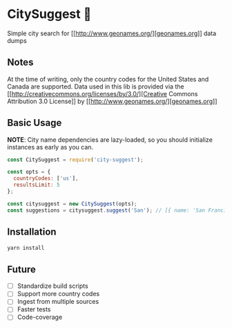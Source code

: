 # CitySuggest 🌇
Simple city search for [[http://www.geonames.org/][geonames.org]] data dumps

## Notes
At the time of writing, only the country codes for the United States
and Canada are supported. Data used in this lib is provided via the
[[http://creativecommons.org/licenses/by/3.0/][Creative Commons Attribution 3.0 License]] by [[http://www.geonames.org/][geonames.org]]

## Basic Usage

**NOTE**: City name dependencies are lazy-loaded, so you should
initialize instances as early as you can.

```javascript
const CitySuggest = require('city-suggest');

const opts = {
  countryCodes: ['us'],
  resultsLimit: 5
};

const citysuggest = new CitySuggest(opts);
const suggestions = citysuggest.suggest('San'); // [{ name: 'San Francisco, CA, USA', latitude: 123, longitude: 456}}, ...];
```

## Installation
```sh
yarn install
```

## Future
- [ ] Standardize build scripts
- [ ] Support more country codes
- [ ] Ingest from multiple sources
- [ ] Faster tests
- [ ] Code-coverage
